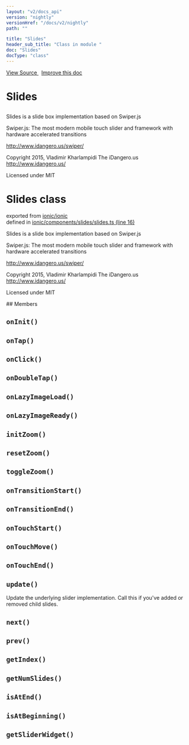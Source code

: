 ```yaml
---
layout: "v2/docs_api"
version: "nightly"
versionHref: "/docs/v2/nightly"
path: ""

title: "Slides"
header_sub_title: "Class in module "
doc: "Slides"
docType: "class"
---
```



<div class="improve-docs">
  <a href='http://github.com/driftyco/ionic/tree/master/#L'>
    View Source
  </a>
  &nbsp;
  <a href='http://github.com/driftyco/ionic/edit/master/#L'>
    Improve this doc
  </a>
</div>




<h1 class="api-title">

  Slides



</h1>





Slides is a slide box implementation based on Swiper.js

Swiper.js:
The most modern mobile touch slider and framework with hardware accelerated transitions

http://www.idangero.us/swiper/

Copyright 2015, Vladimir Kharlampidi
The iDangero.us
http://www.idangero.us/

Licensed under MIT



<h1 class="class export">Slides <span class="type">class</span></h1>
<p class="module">exported from <a href='undefined'>ionic/ionic</a><br/>
defined in <a href="https://github.com/driftyco/ionic2/tree/master/ionic/components/slides/slides.ts#L16-L446">ionic/components/slides/slides.ts (line 16)</a>
</p>
<p><p>Slides is a slide box implementation based on Swiper.js</p>
<p>Swiper.js:
The most modern mobile touch slider and framework with hardware accelerated transitions</p>
<p><a href="http://www.idangero.us/swiper/">http://www.idangero.us/swiper/</a></p>
<p>Copyright 2015, Vladimir Kharlampidi
The iDangero.us
<a href="http://www.idangero.us/">http://www.idangero.us/</a></p>
<p>Licensed under MIT</p>
</p>
## Members

<div id="onInit"></div>
<h2>
  <code>onInit()</code>

</h2>












<div id="onTap"></div>
<h2>
  <code>onTap()</code>

</h2>












<div id="onClick"></div>
<h2>
  <code>onClick()</code>

</h2>












<div id="onDoubleTap"></div>
<h2>
  <code>onDoubleTap()</code>

</h2>












<div id="onLazyImageLoad"></div>
<h2>
  <code>onLazyImageLoad()</code>

</h2>












<div id="onLazyImageReady"></div>
<h2>
  <code>onLazyImageReady()</code>

</h2>












<div id="initZoom"></div>
<h2>
  <code>initZoom()</code>

</h2>












<div id="resetZoom"></div>
<h2>
  <code>resetZoom()</code>

</h2>












<div id="toggleZoom"></div>
<h2>
  <code>toggleZoom()</code>

</h2>












<div id="onTransitionStart"></div>
<h2>
  <code>onTransitionStart()</code>

</h2>












<div id="onTransitionEnd"></div>
<h2>
  <code>onTransitionEnd()</code>

</h2>












<div id="onTouchStart"></div>
<h2>
  <code>onTouchStart()</code>

</h2>












<div id="onTouchMove"></div>
<h2>
  <code>onTouchMove()</code>

</h2>












<div id="onTouchEnd"></div>
<h2>
  <code>onTouchEnd()</code>

</h2>












<div id="update"></div>
<h2>
  <code>update()</code>

</h2>

Update the underlying slider implementation. Call this if you've added or removed
child slides.











<div id="next"></div>
<h2>
  <code>next()</code>

</h2>












<div id="prev"></div>
<h2>
  <code>prev()</code>

</h2>












<div id="getIndex"></div>
<h2>
  <code>getIndex()</code>

</h2>












<div id="getNumSlides"></div>
<h2>
  <code>getNumSlides()</code>

</h2>












<div id="isAtEnd"></div>
<h2>
  <code>isAtEnd()</code>

</h2>












<div id="isAtBeginning"></div>
<h2>
  <code>isAtBeginning()</code>

</h2>












<div id="getSliderWidget"></div>
<h2>
  <code>getSliderWidget()</code>

</h2>












